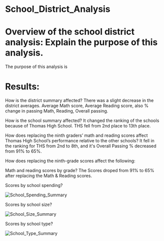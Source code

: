 # School_District_Analysis
# Overview of the school district analysis: Explain the purpose of this analysis.
The purpose of this analysis is 

# Results:

How is the district summary affected?
There was a slight decrease in the district averages. Average Math score, Average Reading score, also % change in passing Math, Reading, Overall passing.

How is the school summary affected?
It changed the ranking of the schools because of Thomas High School.  THS fell from 2nd place to 13th place.

How does replacing the ninth graders’ math and reading scores affect Thomas High School’s performance relative to the other schools?
It fell in the ranking for THS from 2nd to 8th, and it's Overall Passing % decreased from 91% to 65%.


How does replacing the ninth-grade scores affect the following:

Math and reading scores by grade?
The Scores droped from 91% to 65% after replacing the Math & Reading scores.  
   
Scores by school spending?

![School_Spending_Summary](https://user-images.githubusercontent.com/94503395/152659899-3ff4baea-653b-4a28-9010-639b87b64d99.png)


Scores by school size?

![School_Size_Summary](https://user-images.githubusercontent.com/94503395/152659894-7c393b2b-83e4-43ea-bed8-b9791b800fe3.png)

Scores by school type?

![School_Type_Summary](https://user-images.githubusercontent.com/94503395/152659910-e6a7f586-a305-4b23-bf74-564eb6b2342d.png)



